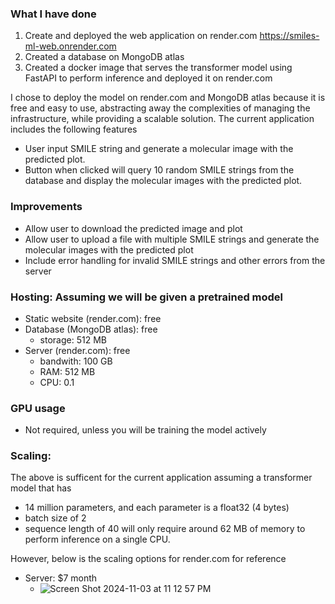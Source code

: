 
### What I have done
1. Create and deployed the web application on render.com https://smiles-ml-web.onrender.com
2. Created a database on MongoDB atlas 
3. Created a docker image that serves the transformer model using FastAPI to perform inference and deployed it on render.com

I chose to deploy the model on render.com and MongoDB atlas because it is free and easy to use, abstracting away the complexities of managing the infrastructure, while providing a scalable solution. The current application includes the following features
- User input SMILE string and generate a molecular image with the predicted plot. 
- Button when clicked will query 10 random SMILE strings from the database and display the molecular images with the predicted plot.

### Improvements
- Allow user to download the predicted image and plot
- Allow user to upload a file with multiple SMILE strings and generate the molecular images with the predicted plot
- Include error handling for invalid SMILE strings and other errors from the server

### Hosting: Assuming we will be given a pretrained model
- Static website (render.com): free
- Database (MongoDB atlas): free
  - storage: 512 MB 
- Server (render.com): free
  - bandwith: 100 GB
  - RAM: 512 MB
  - CPU: 0.1
### GPU usage
- Not required, unless you will be training the model actively
### Scaling:
The above is sufficent for the current application assuming a transformer model that has 
- 14 million parameters, and each parameter is a float32 (4 bytes)
- batch size of 2
- sequence length of 40
will only require around 62 MB of memory to perform inference on a single CPU.

However, below is the scaling options for render.com for reference
- Server: $7 month
  - ![Screen Shot 2024-11-03 at 11 12 57 PM](https://github.com/user-attachments/assets/f76b51d7-3949-4020-a830-bc6b259f36d8)

